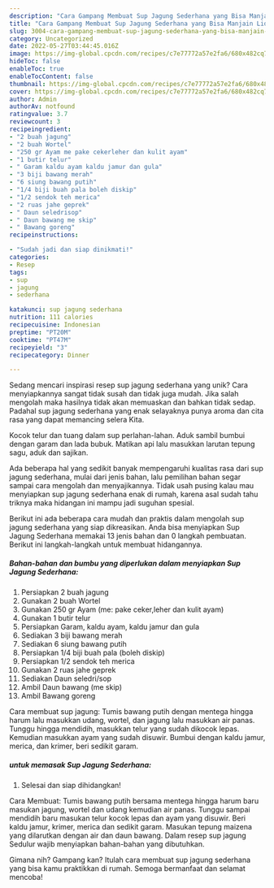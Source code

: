 ```yaml
---
description: "Cara Gampang Membuat Sup Jagung Sederhana yang Bisa Manjain Lidah"
title: "Cara Gampang Membuat Sup Jagung Sederhana yang Bisa Manjain Lidah"
slug: 3004-cara-gampang-membuat-sup-jagung-sederhana-yang-bisa-manjain-lidah
category: Uncategorized
date: 2022-05-27T03:44:45.016Z
image: https://img-global.cpcdn.com/recipes/c7e77772a57e2fa6/680x482cq70/sup-jagung-sederhana-foto-resep-utama.jpg
hideToc: false
enableToc: true
enableTocContent: false
thumbnail: https://img-global.cpcdn.com/recipes/c7e77772a57e2fa6/680x482cq70/sup-jagung-sederhana-foto-resep-utama.jpg
cover: https://img-global.cpcdn.com/recipes/c7e77772a57e2fa6/680x482cq70/sup-jagung-sederhana-foto-resep-utama.jpg
author: Admin
authorAv: notfound
ratingvalue: 3.7
reviewcount: 3
recipeingredient:
- "2 buah jagung"
- "2 buah Wortel"
- "250 gr Ayam me pake cekerleher dan kulit ayam"
- "1 butir telur"
- " Garam kaldu ayam kaldu jamur dan gula"
- "3 biji bawang merah"
- "6 siung bawang putih"
- "1/4 biji buah pala boleh diskip"
- "1/2 sendok teh merica"
- "2 ruas jahe geprek"
- " Daun seledrisop"
- " Daun bawang me skip"
- " Bawang goreng"
recipeinstructions:

- "Sudah jadi dan siap dinikmati!"
categories:
- Resep
tags:
- sup
- jagung
- sederhana

katakunci: sup jagung sederhana 
nutrition: 111 calories
recipecuisine: Indonesian
preptime: "PT20M"
cooktime: "PT47M"
recipeyield: "3"
recipecategory: Dinner

---
```





Sedang mencari inspirasi resep sup jagung sederhana yang unik? Cara menyiapkannya sangat tidak susah dan tidak juga mudah. Jika salah mengolah maka hasilnya tidak akan memuaskan dan bahkan tidak sedap. Padahal sup jagung sederhana yang enak selayaknya punya aroma dan cita rasa yang dapat memancing selera Kita.





Kocok telur dan tuang dalam sup perlahan-lahan. Aduk sambil bumbui dengan garam dan lada bubuk. Matikan api lalu masukkan larutan tepung sagu, aduk dan sajikan.

Ada beberapa hal yang sedikit banyak mempengaruhi kualitas rasa dari sup jagung sederhana, mulai dari jenis bahan, lalu pemilihan bahan segar sampai cara mengolah dan menyajikannya. Tidak usah pusing kalau mau menyiapkan sup jagung sederhana enak di rumah, karena asal sudah tahu triknya maka hidangan ini mampu jadi suguhan spesial.






Berikut ini ada beberapa cara mudah dan praktis dalam mengolah sup jagung sederhana yang siap dikreasikan. Anda bisa menyiapkan Sup Jagung Sederhana memakai 13 jenis bahan dan 0 langkah pembuatan. Berikut ini langkah-langkah untuk membuat hidangannya.

<!--inarticleads1-->

##### Bahan-bahan dan bumbu yang diperlukan dalam menyiapkan Sup Jagung Sederhana:

1. Persiapkan 2 buah jagung
1. Gunakan 2 buah Wortel
1. Gunakan 250 gr Ayam (me: pake ceker,leher dan kulit ayam)
1. Gunakan 1 butir telur
1. Persiapkan  Garam, kaldu ayam, kaldu jamur dan gula
1. Sediakan 3 biji bawang merah
1. Sediakan 6 siung bawang putih
1. Persiapkan 1/4 biji buah pala (boleh diskip)
1. Persiapkan 1/2 sendok teh merica
1. Gunakan 2 ruas jahe geprek
1. Sediakan  Daun seledri/sop
1. Ambil  Daun bawang (me skip)
1. Ambil  Bawang goreng


Cara membuat sup jagung: Tumis bawang putih dengan mentega hingga harum lalu masukkan udang, wortel, dan jagung lalu masukkan air panas. Tunggu hingga mendidih, masukkan telur yang sudah dikocok lepas. Kemudian masukkan ayam yang sudah disuwir. Bumbui dengan kaldu jamur, merica, dan krimer, beri sedikit garam. 

<!--inarticleads2-->

#####  untuk memasak Sup Jagung Sederhana:


1. Selesai dan siap dihidangkan!

Cara Membuat: Tumis bawang putih bersama mentega hingga harum baru masukan jagung, wortel dan udang kemudian air panas. Tunggu sampai mendidih baru masukan telur kocok lepas dan ayam yang disuwir. Beri kaldu jamur, krimer, merica dan sedikit garam. Masukan tepung maizena yang dilarutkan dengan air dan daun bawang. Dalam resep sup jagung Sedulur wajib menyiapkan bahan-bahan yang dibutuhkan. 

Gimana nih? Gampang kan? Itulah cara membuat sup jagung sederhana yang bisa kamu praktikkan di rumah. Semoga bermanfaat dan selamat mencoba!
